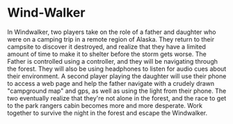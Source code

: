 # Wind-Walker
In Windwalker, two players take on the role of a father and daughter who were on a camping trip in a remote region of Alaska. They return to their campsite to discover it destroyed, and realize that they have a limited amount of time to make it to shelter before the storm gets worse.  The Father is controlled using a controller, and they will be navigating through the forest. They will also be using headphones to listen for audio cues about their environment. A second player playing the daughter will use their phone to access a web page and help the father navigate with a crudely drawn "campground map" and gps, as well as using the light from their phone. The two eventually realize that they're not alone in the forest, and the race to get to the park rangers cabin becomes more and more desperate. Work together to survive the night in the forest and escape the Windwalker.
